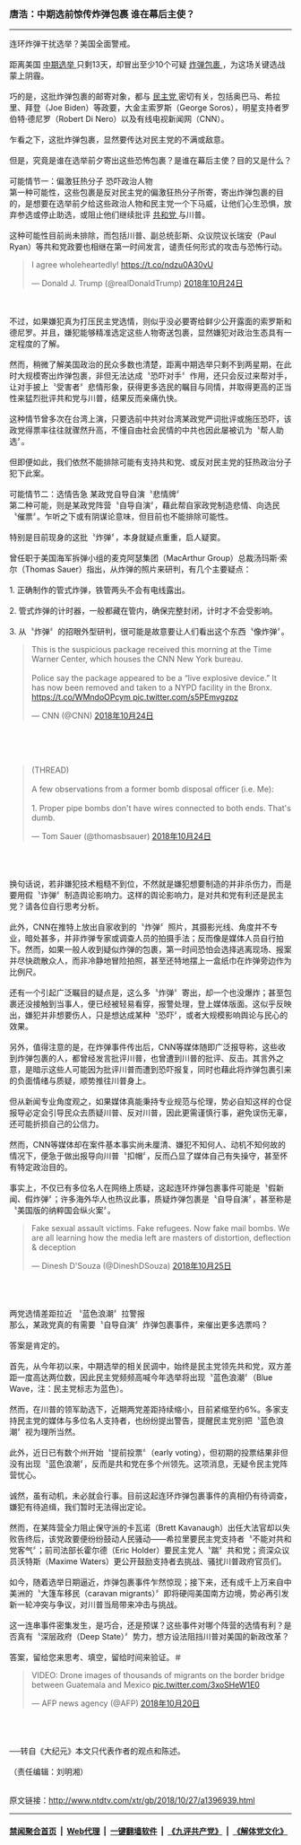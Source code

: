 ### 唐浩：中期选前惊传炸弹包裹 谁在幕后主使？
------------------------

<div class="wysiwyg">
 连环炸弹干扰选举？美国全面警戒。
 <br/>
 <br/>
 距离美国
 <a href="http://www.ntdtv.com/xtr/gb/articlelistbytag_中期选举.html" target="_blank">
  中期选举
 </a>
 只剩13天，却冒出至少10个可疑
 <a href="http://www.ntdtv.com/xtr/gb/articlelistbytag_炸弹包裹.html" target="_blank">
  炸弹包裹
 </a>
 ，为这场关键选战蒙上阴霾。
 <br/>
 <br/>
 巧的是，这批炸弹包裹的邮寄对象，都与
 <a href="http://www.ntdtv.com/xtr/gb/articlelistbytag_民主党.html" target="_blank">
  民主党
 </a>
 密切有关，包括奥巴马、希拉里、拜登（Joe Biden）等政要，大金主索罗斯（George Soros），明星支持者罗伯特‧德尼罗（Robert Di Nero）以及有线电视新闻网（CNN）。
 <br/>
 <br/>
 乍看之下，这批炸弹包裹，显然要传达对民主党的不满或敌意。
 <br/>
 <br/>
 但是，究竟是谁在选举前夕寄出这些恐怖包裹？是谁在幕后主使？目的又是什么？
 <br/>
 <br/>
 可能情节一：偏激狂热分子 恐吓政治人物
 <br/>
 第一种可能性，这些包裹是反对民主党的偏激狂热分子所寄，寄出炸弹包裹的目的，是想要在选举前夕给这些政治人物和民主党一个下马威，让他们心生恐惧，放弃参选或停止助选，或阻止他们继续批评
 <a href="http://www.ntdtv.com/xtr/gb/articlelistbytag_共和党.html" target="_blank">
  共和党
 </a>
 与川普。
 <br/>
 <br/>
 这种可能性目前尚未排除，而包括川普、副总统彭斯、众议院议长瑞安（Paul Ryan）等共和党政要也相继在第一时间发言，谴责任何形式的攻击与恐怖行动。
 <br/>
 <blockquote class="twitter-tweet" data-lang="zh-cn">
  <p dir="ltr" lang="en">
   I agree wholeheartedly!
   <a href="https://t.co/ndzu0A30vU">
    https://t.co/ndzu0A30vU
   </a>
  </p>
  — Donald J. Trump (@realDonaldTrump)
  <a href="https://twitter.com/realDonaldTrump/status/1055127893112696832?ref_src=twsrc%5Etfw">
   2018年10月24日
  </a>
 </blockquote>
 <br/>
 <div style="clear:both;display:block;">
 </div>
 <br/>
 不过，如果嫌犯真为打压民主党选情，则似乎没必要寄给鲜少公开露面的索罗斯和德尼罗。并且，嫌犯能够精准选定这些人物寄送包裹，显然嫌犯对政治生态具有一定程度的了解。
 <br/>
 <br/>
 然而，稍微了解美国政治的民众多数也清楚，距离中期选举只剩不到两星期，在此时大规模寄出炸弹包裹，非但无法达成〝恐吓对手〞作用，还只会反过来帮对手，让对手披上〝受害者〞悲情形象，获得更多选民的瞩目与同情，并取得更高的正当性来猛烈批评共和党与川普，结果反而亲痛仇快。
 <br/>
 <br/>
 这种情节曾多次在台湾上演，只要选前中共对台湾某政党严词批评或施压恐吓，该政党得票率往往就骤然升高，不懂自由社会民情的中共也因此屡被讥为〝帮人助选〞。
 <br/>
 <br/>
 但即便如此，我们依然不能排除可能有支持共和党、或反对民主党的狂热政治分子犯下此案。
 <br/>
 <br/>
 可能情节二：选情告急 某政党自导自演〝悲情牌〞
 <br/>
 第二种可能，则是某政党阵营〝自导自演〞，藉此帮自家政党制造悲情、向选民〝催票〞。乍听之下或有阴谋论意味，但目前也不能排除可能性。
 <br/>
 <br/>
 特别是目前现身的这批〝炸弹〞，本身就疑点重重，启人疑窦。
 <br/>
 <br/>
 曾任职于美国海军拆弹小组的麦克阿瑟集团（MacArthur Group）总裁汤玛斯‧索尔（Thomas Sauer）指出，从炸弹的照片来研判，有几个主要疑点：
 <br/>
 <br/>
 1. 正确制作的管式炸弹，铁管两头不会有电线露出。
 <br/>
 <br/>
 2. 管式炸弹的计时器，一般都藏在管内，确保完整封闭，计时才不会受影响。
 <br/>
 <br/>
 3. 从〝炸弹〞的招眼外型研判，很可能是故意要让人们看出这个东西〝像炸弹〞。
 <br/>
 <blockquote class="twitter-tweet" data-lang="zh-cn">
  <p dir="ltr" lang="en">
   This is the suspicious package received this morning at the Time Warner Center, which houses the CNN New York bureau.
   <br/>
   <br/>
   Police say the package appeared to be a “live explosive device.” It has now been removed and taken to a NYPD facility in the Bronx.
   <a href="https://t.co/WMndoOPcym">
    https://t.co/WMndoOPcym
   </a>
   <a href="https://t.co/s5PEmvgzpz">
    pic.twitter.com/s5PEmvgzpz
   </a>
  </p>
  — CNN (@CNN)
  <a href="https://twitter.com/CNN/status/1055148647887880192?ref_src=twsrc%5Etfw">
   2018年10月24日
  </a>
 </blockquote>
 <br/>
 <div style="clear:both;display:block;">
 </div>
 <br/>
 <br/>
 <blockquote class="twitter-tweet" data-lang="zh-cn">
  <p dir="ltr" lang="en">
   (THREAD)
   <br/>
   <br/>
   A few observations from a former bomb disposal officer (i.e. Me):
   <br/>
   <br/>
   1. Proper pipe bombs don't have wires connected to both ends.  That's dumb.
  </p>
  — Tom Sauer (@thomasbsauer)
  <a href="https://twitter.com/thomasbsauer/status/1055145782200987648?ref_src=twsrc%5Etfw">
   2018年10月24日
  </a>
 </blockquote>
 <br/>
 <div style="clear:both;display:block;">
 </div>
 <br/>
 <br/>
 换句话说，若非嫌犯技术粗糙不到位，不然就是嫌犯想要制造的并非杀伤力，而是要用假〝诈弹〞制造舆论影响力。这样的舆论影响力，是对共和党有利还是民主党？请各位自行思考分析。
 <br/>
 <br/>
 此外，CNN在推特上放出自家收到的〝炸弹〞照片，其摄影光线、角度并不专业，暗处甚多，并非炸弹专家或调查人员的拍摄手法；反而像是媒体人员自行拍下。然而，如果一般人收到疑似炸弹的包裹，第一时间恐怕会选择逃离现场、报案并尽快疏散众人，而非冷静地冒险拍照，甚至还特地摆上一盒纸巾在炸弹旁边作为比例尺。
 <br/>
 <br/>
 还有一个引起广泛瞩目的疑点是，这么多〝炸弹〞寄出，却一个也没爆炸；甚至包裹还没接触到当事人，便已经被轻易看穿，报警处理，登上媒体版面。这似乎反映出，嫌犯并非想要伤人，只是想达成某种〝恐吓〞，或者大规模影响舆论与民心的效果。
 <br/>
 <br/>
 另外，值得注意的是，在炸弹事件传出后，CNN等媒体随即广泛报导称，这些收到炸弹包裹的人，都曾经发言批评川普，也曾遭到川普的批评、反击。其言外之意，是暗示这些人可能因为批评川普而遭到恐吓报复，同时也藉此将炸弹包裹引来的负面情绪与质疑，顺势推往川普身上。
 <br/>
 <br/>
 但从新闻专业角度观之，如果媒体真能秉持专业规范与伦理，势必自知这样的仓促报导必定会引导民众去质疑川普、反对川普，因此更需谨慎行事，避免误伤无辜，还可能折损自己的公信力。
 <br/>
 <br/>
 然而，CNN等媒体却在案件基本事实尚未厘清、嫌犯不知何人、动机不知何故的情况下，便急于做出报导向川普〝扣帽〞，反而凸显了媒体自己有失操守，甚至怀有特定政治目的。
 <br/>
 <br/>
 事实上，不仅已有多位名人在网络上质疑，这起连环炸弹包裹事件可能是〝假新闻、假炸弹〞；许多海外华人也热议此事，质疑炸弹包裹是〝自导自演〞，甚至称是〝美国版的纳粹国会纵火案〞。
 <br/>
 <blockquote class="twitter-tweet" data-lang="zh-cn">
  <p dir="ltr" lang="en">
   Fake sexual assault victims. Fake refugees. Now fake mail bombs. We are all learning how the media left are masters of distortion, deflection &amp; deception
  </p>
  — Dinesh D'Souza (@DineshDSouza)
  <a href="https://twitter.com/DineshDSouza/status/1055494477748551683?ref_src=twsrc%5Etfw">
   2018年10月25日
  </a>
 </blockquote>
 <br/>
 <div style="clear:both;display:block;">
 </div>
 <br/>
 <br/>
 两党选情差距拉近 〝蓝色浪潮〞拉警报
 <br/>
 那么，某政党真的有需要〝自导自演〞炸弹包裹事件，来催出更多选票吗？
 <br/>
 <br/>
 答案是肯定的。
 <br/>
 <br/>
 首先，从今年初以来，中期选举的相关民调中，始终是民主党领先共和党，双方差距一度高达两位数，因此民主党频频高喊今年选举将出现〝蓝色浪潮〞（Blue Wave，注：民主党标志为蓝色）。
 <br/>
 <br/>
 然而，在川普的领军助选下，近期两党差距持续缩小，目前紧缩至约6%。多家支持民主党的媒体与多位名人支持者，也纷纷提出警告，提醒民主党别把〝蓝色浪潮〞视为理所当然。
 <br/>
 <br/>
 此外，近日已有数个州开始〝提前投票〞（early voting），但初期的投票结果非但没有出现〝蓝色浪潮〞，反而是共和党在多个州领先。这项消息，无疑令民主党阵营忧心。
 <br/>
 <br/>
 诚然，虽有动机，未必就会行事。目前这起连环炸弹包裹事件的真相仍有待调查，嫌犯有待追缉，我们暂时无法得出定论。
 <br/>
 <br/>
 然而，在某阵营全力阻止保守派的卡瓦诺（Brett Kavanaugh）出任大法官却以失败告终后，该党政要便纷纷鼓动人民骚动——希拉里要民主党支持者〝不能对共和党客气〞；前司法部长霍尔德（Eric Holder）要民主党人〝踹〞共和党；资深众议员沃特斯（Maxime Waters）更公开鼓励支持者去挑战、骚扰川普政府官员们。
 <br/>
 <br/>
 如今，随着选举日期逼近，炸弹包裹事件乍然惊现；接下来，还有成千上万来自中美洲的〝大篷车移民（caravan migrants）〞即将硬闯美国南方边境，势必再引发新一轮冲突与争议，对川普当局带来冲击与挑战。
 <br/>
 <br/>
 这一连串事件密集发生，是巧合，还是预谋？这些事件对哪个阵营的选情有利？是否真有〝深层政府（Deep State）〞势力，想方设法阻挡川普对美国的新政改革？
 <br/>
 <br/>
 答案，留给您来思考、填空，留给时间来验证。＃
 <br/>
 <blockquote class="twitter-tweet" data-lang="zh-cn">
  <p dir="ltr" lang="en">
   VIDEO: Drone images of thousands of migrants on the border bridge between Guatemala and Mexico
   <a href="https://t.co/3xoSHeW1E0">
    pic.twitter.com/3xoSHeW1E0
   </a>
  </p>
  — AFP news agency (@AFP)
  <a href="https://twitter.com/AFP/status/1053477616009670658?ref_src=twsrc%5Etfw">
   2018年10月20日
  </a>
 </blockquote>
 <br/>
 <div style="clear:both;display:block;">
 </div>
 <br/>
 <br/>
 ──转自《大纪元》本文只代表作者的观点和陈述。
 <br/>
 <br/>
 （责任编辑：刘明湘）
</div>

<br/>原文链接：http://www.ntdtv.com/xtr/gb/2018/10/27/a1396939.html


------------------------
#### [禁闻聚合首页](https://github.com/gfw-breaker/banned-news/blob/master/README.md) &nbsp;|&nbsp; [Web代理](https://github.com/gfw-breaker/open-proxy/blob/master/README.md) &nbsp;|&nbsp; [一键翻墙软件](https://github.com/gfw-breaker/nogfw/blob/master/README.md) &nbsp;|&nbsp; [《九评共产党》](https://github.com/gfw-breaker/9ping.md/blob/master/README.md#九评之一评共产党是什么) &nbsp;|&nbsp; [《解体党文化》](https://github.com/gfw-breaker/jtdwh.md/blob/master/README.md#绪论)